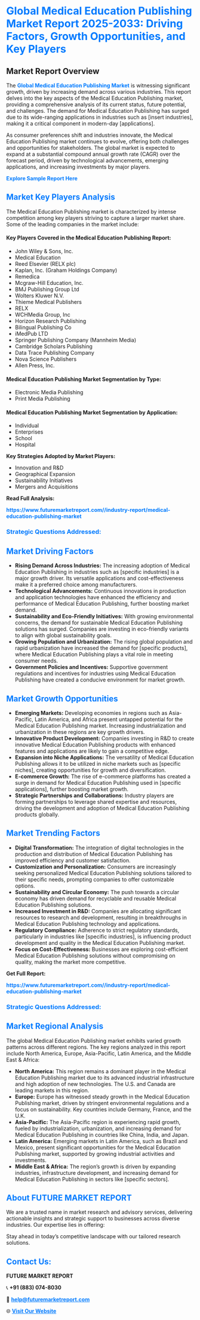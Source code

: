 <h1 style="color: #007BFF;">Global Medical Education Publishing Market Report 2025-2033: Driving Factors, Growth Opportunities, and Key Players</h1>

<section id="overview">
<h2>Market Report Overview</h2>
<p>The <a href="https://www.futuremarketreport.com//industry-report/medical-education-publishing-market" style="color: #007BFF; text-decoration: none;"><strong>Global Medical Education Publishing Market</strong></a> is witnessing significant growth, driven by increasing demand across various industries. This report delves into the key aspects of the Medical Education Publishing market, providing a comprehensive analysis of its current status, future potential, and challenges. The demand for Medical Education Publishing has surged due to its wide-ranging applications in industries such as [insert industries], making it a critical component in modern-day [applications].</p>
<p>As consumer preferences shift and industries innovate, the Medical Education Publishing market continues to evolve, offering both challenges and opportunities for stakeholders. The global market is expected to expand at a substantial compound annual growth rate (CAGR) over the forecast period, driven by technological advancements, emerging applications, and increasing investments by major players.</p>
</section>

<section id="overview">
<p><a href="https://www.futuremarketreport.com//request-sample/reportId=78352" style="color: #007BFF; text-decoration: none;"><strong>Explore Sample Report Here</strong></a></p>
</section>

<section id="key-players">
<h2 style="color: #007BFF;">Market Key Players Analysis</h2>
<p>The Medical Education Publishing market is characterized by intense competition among key players striving to capture a larger market share. Some of the leading companies in the market include:</p>
<h4>Key Players Covered in the Medical Education Publishing Report:</h4>
<ul><li>John Wiley &amp; Sons, Inc.</li><li>Medical Education</li><li>Reed Elsevier (RELX plc)</li><li>Kaplan, Inc. (Graham Holdings Company)</li><li>Remedica</li><li>Mcgraw-Hill Education, Inc.</li><li>BMJ Publishing Group Ltd</li><li>Wolters Kluwer N.V.</li><li>Thieme Medical Publishers</li><li>RELX</li><li>WCHMedia Group, Inc</li><li>Horizon Research Publishing</li><li>Bilingual Publishing Co</li><li>iMedPub LTD</li><li>Springer Publishing Company (Mannheim Media)</li><li>Cambridge Scholars Publishing</li><li>Data Trace Publishing Company</li><li>Nova Science Publishers</li><li>Allen Press, Inc.</li></ul>
<h4>Medical Education Publishing Market Segmentation by Type:</h4>
<ul><li>Electronic Media Publishing</li><li>Print Media Publishing</li></ul>

<h4>Medical Education Publishing Market Segmentation by Application:</h4>
<ul><li>Individual</li><li>Enterprises</li><li>School</li><li>Hospital</li></ul>
<p><strong>Key Strategies Adopted by Market Players:</strong></p>
<ul>
<li>Innovation and R&D</li>
<li>Geographical Expansion</li>
<li>Sustainability Initiatives</li>
<li>Mergers and Acquisitions</li>
</ul>
</section>

<section>
<p><strong>Read Full Analysis: </strong></p><a href="https://www.futuremarketreport.com//industry-report/medical-education-publishing-market" style="color: #007BFF; text-decoration: none;"><strong>https://www.futuremarketreport.com//industry-report/medical-education-publishing-market</strong></a>
<h3 style="color: #007BFF;">Strategic Questions Addressed:</h3>
</section>

<section id="driving-factors">
<h2 style="color: #007BFF;">Market Driving Factors</h2>
<ul>
<li><strong>Rising Demand Across Industries:</strong> The increasing adoption of Medical Education Publishing in industries such as [specific industries] is a major growth driver. Its versatile applications and cost-effectiveness make it a preferred choice among manufacturers.</li>
<li><strong>Technological Advancements:</strong> Continuous innovations in production and application technologies have enhanced the efficiency and performance of Medical Education Publishing, further boosting market demand.</li>
<li><strong>Sustainability and Eco-Friendly Initiatives:</strong> With growing environmental concerns, the demand for sustainable Medical Education Publishing solutions has surged. Companies are investing in eco-friendly variants to align with global sustainability goals.</li>
<li><strong>Growing Population and Urbanization:</strong> The rising global population and rapid urbanization have increased the demand for [specific products], where Medical Education Publishing plays a vital role in meeting consumer needs.</li>
<li><strong>Government Policies and Incentives:</strong> Supportive government regulations and incentives for industries using Medical Education Publishing have created a conducive environment for market growth.</li>
</ul>
</section>

<section id="growth-opportunities">
<h2 style="color: #007BFF;">Market Growth Opportunities</h2>
<ul>
<li><strong>Emerging Markets:</strong> Developing economies in regions such as Asia-Pacific, Latin America, and Africa present untapped potential for the Medical Education Publishing market. Increasing industrialization and urbanization in these regions are key growth drivers.</li>
<li><strong>Innovative Product Development:</strong> Companies investing in R&D to create innovative Medical Education Publishing products with enhanced features and applications are likely to gain a competitive edge.</li>
<li><strong>Expansion into Niche Applications:</strong> The versatility of Medical Education Publishing allows it to be utilized in niche markets such as [specific niches], creating opportunities for growth and diversification.</li>
<li><strong>E-commerce Growth:</strong> The rise of e-commerce platforms has created a surge in demand for Medical Education Publishing used in [specific applications], further boosting market growth.</li>
<li><strong>Strategic Partnerships and Collaborations:</strong> Industry players are forming partnerships to leverage shared expertise and resources, driving the development and adoption of Medical Education Publishing products globally.</li>
</ul>
</section>

<section id="trending-factors">
<h2 style="color: #007BFF;">Market Trending Factors</h2>
<ul>
<li><strong>Digital Transformation:</strong> The integration of digital technologies in the production and distribution of Medical Education Publishing has improved efficiency and customer satisfaction.</li>
<li><strong>Customization and Personalization:</strong> Consumers are increasingly seeking personalized Medical Education Publishing solutions tailored to their specific needs, prompting companies to offer customizable options.</li>
<li><strong>Sustainability and Circular Economy:</strong> The push towards a circular economy has driven demand for recyclable and reusable Medical Education Publishing solutions.</li>
<li><strong>Increased Investment in R&D:</strong> Companies are allocating significant resources to research and development, resulting in breakthroughs in Medical Education Publishing technology and applications.</li>
<li><strong>Regulatory Compliance:</strong> Adherence to strict regulatory standards, particularly in industries like [specific industries], is influencing product development and quality in the Medical Education Publishing market.</li>
<li><strong>Focus on Cost-Effectiveness:</strong> Businesses are exploring cost-efficient Medical Education Publishing solutions without compromising on quality, making the market more competitive.</li>
</ul>
</section>

<section>
<p><strong>Get Full Report: </strong></p><a href="https://www.futuremarketreport.com//industry-report/medical-education-publishing-market" style="color: #007BFF; text-decoration: none;"><strong>https://www.futuremarketreport.com//industry-report/medical-education-publishing-market</strong></a>
<h3 style="color: #007BFF;">Strategic Questions Addressed:</h3>
</section>


<section id="regional-analysis">
<h2 style="color: #007BFF;">Market Regional Analysis</h2>
<p>The global Medical Education Publishing market exhibits varied growth patterns across different regions. The key regions analyzed in this report include North America, Europe, Asia-Pacific, Latin America, and the Middle East & Africa:</p>
<ul>
<li><strong>North America:</strong> This region remains a dominant player in the Medical Education Publishing market due to its advanced industrial infrastructure and high adoption of new technologies. The U.S. and Canada are leading markets in this region.</li>
<li><strong>Europe:</strong> Europe has witnessed steady growth in the Medical Education Publishing market, driven by stringent environmental regulations and a focus on sustainability. Key countries include Germany, France, and the U.K.</li>
<li><strong>Asia-Pacific:</strong> The Asia-Pacific region is experiencing rapid growth, fueled by industrialization, urbanization, and increasing demand for Medical Education Publishing in countries like China, India, and Japan.</li>
<li><strong>Latin America:</strong> Emerging markets in Latin America, such as Brazil and Mexico, present significant opportunities for the Medical Education Publishing market, supported by growing industrial activities and investments.</li>
<li><strong>Middle East & Africa:</strong> The region’s growth is driven by expanding industries, infrastructure development, and increasing demand for Medical Education Publishing in sectors like [specific sectors].</li>
</ul>
</section>

<footer>
<h2 style="color: #007BFF;">About FUTURE MARKET REPORT</h2>
<p>We are a trusted name in market research and advisory services, delivering actionable insights and strategic support to businesses across diverse industries. Our expertise lies in offering:</p>

<p>Stay ahead in today’s competitive landscape with our tailored research solutions.</p>

<h2 style="color: #007BFF;">Contact Us:</h2>
<p><strong>FUTURE MARKET REPORT</strong></p>
<p>📞 <strong>+91 (883) 074-8030</strong></p>
<p>📧 <strong><a href="mailto:help@futuremarketreport.com" style="color: #007BFF;">help@futuremarketreport.com</a></strong></p>
<p>🌐 <strong><a href="https://www.futuremarketreport.com/" style="color: #007BFF;">Visit Our Website</a></strong></p>
</footer>